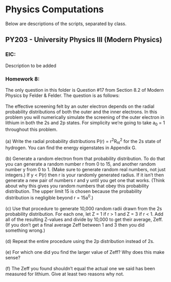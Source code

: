# Physics Computations
Below are descriptions of the scripts, separated by class. 
## PY203 - University Physics III (Modern Physics)
### EIC:
Description to be added
### Homework 8: 
The only question in this folder is Question #17 from Section 8.2 of Modern Physics by Felder & Felder. The question is as follows: <br />
<br />
The effective screening felt by an outer electron depends on the radial probability distributions of both the outer and the inner electrons. 
In this problem you will numerically simulate the screening of the outer electron in lithium in both the 2s and 2p states. For simplicity we’re 
going to take a<sub>0</sub> = 1 throughout this problem. <br />
<br />
(a) Write the radial probability distributions P(r) = r<sup>2</sup>R<sub>nl</sub><sup>2</sup> for the 2s state of hydrogen. You can find the energy
eigenstates in Appendix G. <br />
<br />
(b) Generate a random electron from that probability distribution. To do that you can generate a random number r from 0 to 15, and another random number y from 0 to 1. 
(Make sure to generate random real numbers, not just integers.) If y < P(r) then r is your randomly generated radius. If it isn’t then generate a new pair of numbers r and 
y until you get one that works. (Think about why this gives you random numbers that obey this probability distribution. The upper limit 15 is chosen because the probability 
distribution is negligible beyond r = 15a<sup>0</sup>.)  <br />
<br />
(c) Use that procedure to generate 10,000 random radii drawn from the 2s probability distribution. For each one, let Z = 1 if r > 1 and Z = 3 if r < 1. Add all of the resulting 
Z-values and divide by 10,000 to get their average, Zeff. (If you don’t get a final average Zeff between 1 and 3 then you did something wrong.) <br />
<br />
(d) Repeat the entire procedure using the 2p distribution instead of 2s. <br />
<br />
(e) For which one did you find the larger value of Zeff? Why does this make sense? <br />
<br />
(f) The Zeff you found shouldn’t equal the actual one we said has been measured for lithium. Give at least two reasons why not. <br />
